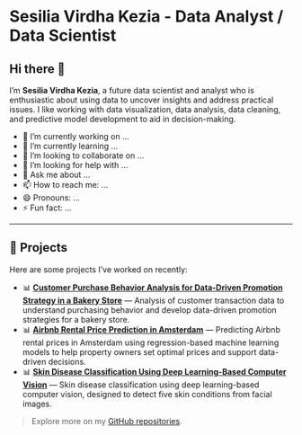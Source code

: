 # Sesilia Virdha Kezia - Data Analyst / Data Scientist
## Hi there 👋

I’m **Sesilia Virdha Kezia**, a future data scientist and analyst who is enthusiastic about using data to uncover insights and address practical issues. I like working with data visualization, data analysis, data cleaning, and predictive model development to aid in decision-making.

- 🔭 I’m currently working on ...
- 🌱 I’m currently learning ...
- 👯 I’m looking to collaborate on ...
- 🤔 I’m looking for help with ...
- 💬 Ask me about ...
- 📫 How to reach me: ...
- 😄 Pronouns: ...
- ⚡ Fun fact: ...

---

## 🧰 Projects

Here are some projects I’ve worked on recently:

- 📊 [**Customer Purchase Behavior Analysis for Data-Driven Promotion Strategy 
in a Bakery Store**](https://github.com/sesiliavk/customer-purchase-analysis-bakery) — Analysis of customer transaction data to understand purchasing behavior and develop data-driven promotion strategies for a bakery store.
- 📊 [**Airbnb Rental Price Prediction in Amsterdam**](https://github.com/sesiliavk/airbnb-rental-price-prediction) — Predicting Airbnb rental prices in Amsterdam using regression-based machine learning models to help property owners set optimal prices and support data-driven decisions.
- 📊 [**Skin Disease Classification Using Deep Learning-Based Computer Vision**](https://github.com/sesiliavk/skin-disease-classification) — Skin disease classification using deep learning-based computer vision, designed to detect five skin conditions from facial images.

> Explore more on my [GitHub repositories](https://github.com/sesiliavk?tab=repositories).
